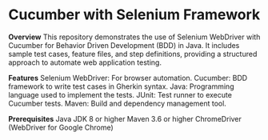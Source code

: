 # Cucumber with Selenium Framework
**Overview**
This repository demonstrates the use of Selenium WebDriver with Cucumber for Behavior Driven Development (BDD) in Java. It includes sample test cases, feature files, and step definitions, providing a structured approach to automate web application testing.

**Features**
Selenium WebDriver: For browser automation.
Cucumber: BDD framework to write test cases in Gherkin syntax.
Java: Programming language used to implement the tests.
JUnit: Test runner to execute Cucumber tests.
Maven: Build and dependency management tool.

**Prerequisites**
Java JDK 8 or higher
Maven 3.6 or higher
ChromeDriver (WebDriver for Google Chrome)
